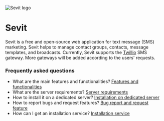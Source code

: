 ![Sevit logo](https://user-images.githubusercontent.com/11629673/162134945-ae7ec507-a24f-4eee-8372-7dc7ea27fa0c.svg)

# Sevit
Sevit is a free and open-source web application for text message (SMS) marketing. Sevit helps to manage contact groups, contacts, message templates, and broadcasts. Currently, Sevit supports the [Twillio](https://www.twilio.com/) SMS gateway. More gateways will be added according to the users' requests.

### Frequently asked questions
- What are the main features and functionalities? [Features and functionalities](https://github.com/codewaft/sevit/wiki/Features-and-functionalities)
- What are the server requirements? [Server requirements](https://github.com/codewaft/sevit/wiki/Server-requirements)
- How to install it on a dedicated server? [Installation on dedicated server](https://github.com/codewaft/sevit/wiki/Installation-on-dedicated-server)
- How to report bugs and request features? [Bug report and request feature](https://github.com/codewaft/sevit/wiki/bug-report-and-request-feature)
- How can I get an installation service? [Installation service](https://github.com/codewaft/sevit/wiki/Installation-service)
